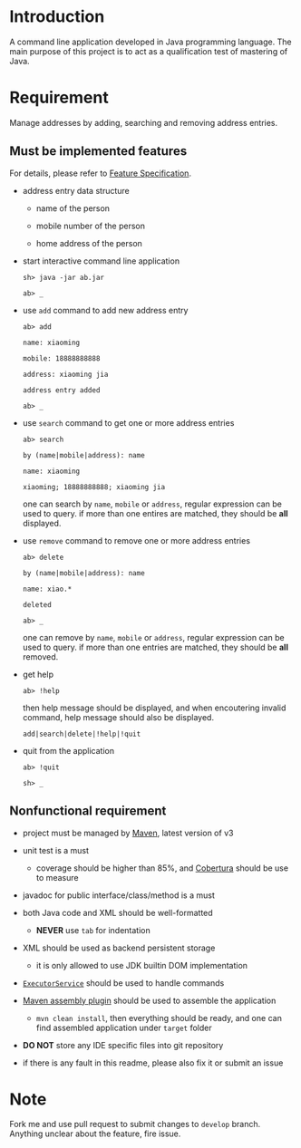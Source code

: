 # Introduction

A command line application developed in Java programming language.
The main purpose of this project is to act as a qualification test of
mastering of Java.

# Requirement

Manage addresses by adding, searching and removing address entries.

## Must be implemented features

For details, please refer to [Feature Specification](AddressBook/features/one_shot.features).

* address entry data structure

  * name of the person

  * mobile number of the person

  * home address of the person

* start interactive command line application

    `sh> java -jar ab.jar`

    `ab> _`

* use `add` command to add new address entry

    `ab> add`

    `name: xiaoming`

    `mobile: 18888888888`

    `address: xiaoming jia`

    `address entry added`

    `ab> _`

* use `search` command to get one or more address entries

    `ab> search`

    `by (name|mobile|address): name`

    `name: xiaoming`
    
    `xiaoming; 18888888888; xiaoming jia`

    one can search by `name`, `mobile` or `address`, regular expression can be used to query.
    if more than one entires are matched, they should be __all__ displayed.

* use `remove` command to remove one or more address entries

    `ab> delete`

    `by (name|mobile|address): name`

    `name: xiao.*`

    `deleted`

    `ab> _`

    one can remove by `name`, `mobile` or `address`, regular expression can be used to query.
    if more than one entries are matched, they should be __all__ removed.

* get help

    `ab> !help`

    then help message should be displayed, and when encoutering invalid command, help message
    should also be displayed.

    `add|search|delete|!help|!quit`

* quit from the application

    `ab> !quit`

    `sh> _`

## Nonfunctional requirement

* project must be managed by [Maven](http://maven.apache.org/), latest version of v3

* unit test is a must
  * coverage should be higher than 85%, and [Cobertura](http://cobertura.sourceforge.net/)
    should be use to measure

* javadoc for public interface/class/method is a must

* both Java code and XML should be well-formatted
  * __NEVER__ use `tab` for indentation

* XML should be used as backend persistent storage
  * it is only allowed to use JDK builtin DOM implementation

* [`ExecutorService`](http://docs.oracle.com/javase/6/docs/api/java/util/concurrent/ExecutorService.html) should be used to handle commands

* [Maven assembly plugin](http://maven.apache.org/plugins/maven-assembly-plugin/) should be used to assemble the application
  * `mvn clean install`, then everything should be ready, and one can find assembled application
    under `target` folder

* __DO NOT__ store any IDE specific files into git repository

* if there is any fault in this readme, please also fix it or submit an issue

# Note

Fork me and use pull request to submit changes to `develop` branch. Anything unclear about the feature, fire issue.
